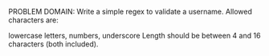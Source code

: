 PROBLEM DOMAIN: Write a simple regex to validate a username. Allowed characters are:

lowercase letters,
numbers,
underscore
Length should be between 4 and 16 characters (both included).

